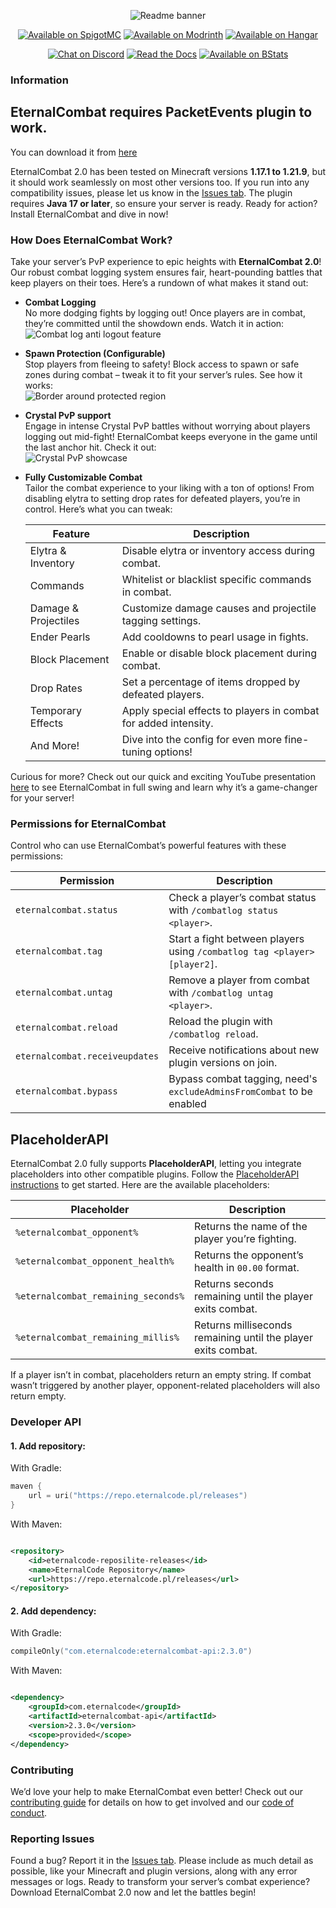 <div align="center">

![Readme banner](https://github.com/EternalCodeTeam/EternalCombat/blob/master/assets/readme-banner.png?raw=true)

[![Available on SpigotMC](https://raw.githubusercontent.com/vLuckyyy/badges/main/available-on-spigotmc.svg)](https://www.spigotmc.org/resources/eternalcombat-%E2%9C%94%EF%B8%8F-enchance-your-combat-system-with-eternalcombat.109056/)
[![Available on Modrinth](https://raw.githubusercontent.com/vLuckyyy/badges/main/avaiable-on-modrinth.svg)](https://modrinth.com/plugin/eternalcombat)
[![Available on Hangar](https://raw.githubusercontent.com/vLuckyyy/badges/main/avaiable-on-hangar.svg)](https://hangar.papermc.io/EternalCodeTeam/eternalcombat)

[![Chat on Discord](https://raw.githubusercontent.com/vLuckyyy/badges/main//chat-with-us-on-discord.svg)](https://discord.com/invite/FQ7jmGBd6c)
[![Read the Docs](https://raw.githubusercontent.com/vLuckyyy/badges/main/read-the-documentation.svg)](https://docs.eternalcode.pl/eternalcombat/introduction)
[![Available on BStats](https://raw.githubusercontent.com/vLuckyyy/badges/main/available-on-bstats.svg)](https://bstats.org/plugin/bukkit/EternalCombat/17803)
</div>

### Information

## EternalCombat requires PacketEvents plugin to work.
You can download it from [here](https://modrinth.com/plugin/packetevents)

EternalCombat 2.0 has been tested on Minecraft versions **1.17.1 to 1.21.9**, but it should work seamlessly on most
other versions too.
If you run into any compatibility issues, please let us know in
the [Issues tab](https://github.com/EternalCodeTeam/EternalCombat/issues).
The plugin requires **Java 17 or later**, so
ensure your server is ready.
Ready for action?
Install EternalCombat and dive in now!

### How Does EternalCombat Work?

Take your server’s PvP experience to epic heights with **EternalCombat 2.0**! Our robust combat logging system ensures
fair, heart-pounding battles that keep players on their toes. Here’s a rundown of what makes it stand out:


- **Combat Logging**  
  No more dodging fights by logging out! Once players are in combat, they’re committed until the showdown ends. Watch it
  in action:  
  ![Combat log anti logout feature](https://github.com/EternalCodeTeam/EternalCombat/blob/master/assets/combatlog.gif?raw=true)

- **Spawn Protection (Configurable)**  
  Stop players from fleeing to safety! Block access to spawn or safe zones during combat – tweak it to fit your server’s
  rules. See how it works:  
  ![Border around protected region](https://github.com/EternalCodeTeam/EternalCombat/blob/master/assets/border.gif?raw=true)

- **Crystal PvP support**  
  Engage in intense Crystal PvP battles without worrying about players logging out mid-fight! EternalCombat keeps
  everyone in the game until the last anchor hit. Check it out:  
  ![Crystal PvP showcase](https://github.com/EternalCodeTeam/EternalCombat/blob/master/assets/crystals.gif?raw=true)

- **Fully Customizable Combat**  
  Tailor the combat experience to your liking with a ton of options! From disabling elytra to setting drop rates for
  defeated players, you’re in control. Here’s what you can tweak:

  | Feature              | Description                                                     |
  |----------------------|-----------------------------------------------------------------|
  | Elytra & Inventory   | Disable elytra or inventory access during combat.               |
  | Commands             | Whitelist or blacklist specific commands in combat.             |
  | Damage & Projectiles | Customize damage causes and projectile tagging settings.        |
  | Ender Pearls         | Add cooldowns to pearl usage in fights.                         |
  | Block Placement      | Enable or disable block placement during combat.                |
  | Drop Rates           | Set a percentage of items dropped by defeated players.          |
  | Temporary Effects    | Apply special effects to players in combat for added intensity. |
  | And More!            | Dive into the config for even more fine-tuning options!         |

Curious for more? Check out our quick and exciting YouTube presentation [here](https://youtu.be/5pELO5B0Hhk) to see
EternalCombat in full swing and learn why it’s a game-changer for your server!

### Permissions for EternalCombat

Control who can use EternalCombat’s powerful features with these permissions:

| Permission                     | Description                                                              |
|--------------------------------|--------------------------------------------------------------------------|
| `eternalcombat.status`         | Check a player’s combat status with `/combatlog status <player>`.        |
| `eternalcombat.tag`            | Start a fight between players using `/combatlog tag <player> [player2]`. |
| `eternalcombat.untag`          | Remove a player from combat with `/combatlog untag <player>`.            |
| `eternalcombat.reload`         | Reload the plugin with `/combatlog reload`.                              |
| `eternalcombat.receiveupdates` | Receive notifications about new plugin versions on join.                 |
| `eternalcombat.bypass`         | Bypass combat tagging, need's `excludeAdminsFromCombat` to be enabled    |

## PlaceholderAPI

EternalCombat 2.0 fully supports **PlaceholderAPI**, letting you integrate placeholders into other compatible plugins.
Follow the [PlaceholderAPI instructions](https://wiki.placeholderapi.com/users/) to get started.
Here are the available
placeholders:

| Placeholder                         | Description                                                   |
|-------------------------------------|---------------------------------------------------------------|
| `%eternalcombat_opponent%`          | Returns the name of the player you’re fighting.               |
| `%eternalcombat_opponent_health%`   | Returns the opponent’s health in `00.00` format.              |
| `%eternalcombat_remaining_seconds%` | Returns seconds remaining until the player exits combat.      |
| `%eternalcombat_remaining_millis%`  | Returns milliseconds remaining until the player exits combat. |

If a player isn’t in combat, placeholders return an empty string.
If combat wasn’t triggered by another player,
opponent-related placeholders will also return empty.

### Developer API

#### 1. Add repository:

With Gradle:

```kts
maven {
    url = uri("https://repo.eternalcode.pl/releases")
}
```

With Maven:

```xml

<repository>
    <id>eternalcode-reposilite-releases</id>
    <name>EternalCode Repository</name>
    <url>https://repo.eternalcode.pl/releases</url>
</repository>
```

#### 2. Add dependency:

With Gradle:

```kts
compileOnly("com.eternalcode:eternalcombat-api:2.3.0")
```

With Maven:

```xml

<dependency>
    <groupId>com.eternalcode</groupId>
    <artifactId>eternalcombat-api</artifactId>
    <version>2.3.0</version>
    <scope>provided</scope>
</dependency>
```

### Contributing

We’d love your help to make EternalCombat even better!
Check out our [contributing guide](https://github.com/EternalCodeTeam/EternalCombat/blob/master/.github/CONTRIBUTING.md) for
details on how to get involved and our [code of conduct](https://github.com/EternalCodeTeam/EternalCombat/blob/master/.github/CODE_OF_CONDUCT.md).

### Reporting Issues

Found a bug?
Report it in the [Issues tab](https://github.com/eternalcodeteam/eternalcombat/issues).
Please include as much detail as possible, like your Minecraft and plugin
versions, along with any error messages or logs.
Ready to transform your server’s combat experience?
Download EternalCombat 2.0 now and let the battles begin!
